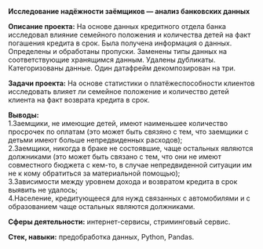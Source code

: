 **Исследование надёжности заёмщиков — анализ банковских данных**

**Описание проекта:**
На основе данных кредитного отдела банка исследовал влияние семейного положения и
количества детей на факт погашения кредита в срок. Была получена информация о
данных. Определены и обработаны пропуски. Заменены типы данных на соответствующие
хранящимся данным. Удалены дубликаты. Категоризованы данные. Один датафрейм декомпозирован на три.

**Задачи проекта:**
На основе статистики о платёжеспособности клиентов исследовать влияет ли семейное положение и количество детей клиента на факт возврата кредита в срок.

**Выводы:**  
1.Заемщики, не имеющие детей, имеют наименьшее количество просрочек по оплатам (это может быть связяно с тем, что заемщики с детьми имеют больше непредвиденных расходов);  
2.Заемщики, никогда в браке не состоявшие, чаще остальных являются должниками (это может быть связано с тем, что они не имеют совместного бюджета с кем-то, в случае непредвиденной ситуации им не к кому обратиться за материальной помощью);  
3.Зависимости между уровнем дохода и возвратом кредита в срок выявить не удалось;  
4.Население, кредитующееся для нужд связанных с автомобилями и с образованием чаще остальных являются должниками.  

**Сферы деятельности:** интернет-сервисы, стриминговый сервис.

**Стек, навыки:** предобработка данных, Python, Pandas.
